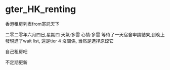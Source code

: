 # gter_HK_renting
香港租房列表from寄託天下

二零二零年六月四日,星期四
天氣:多雲
心情:多雲
等待了一天宿舍申請結果,到晚上發現進了wait list, 還是tier 4
沒關係, 当然是选择原谅它

自己租房吧

不定期更新
